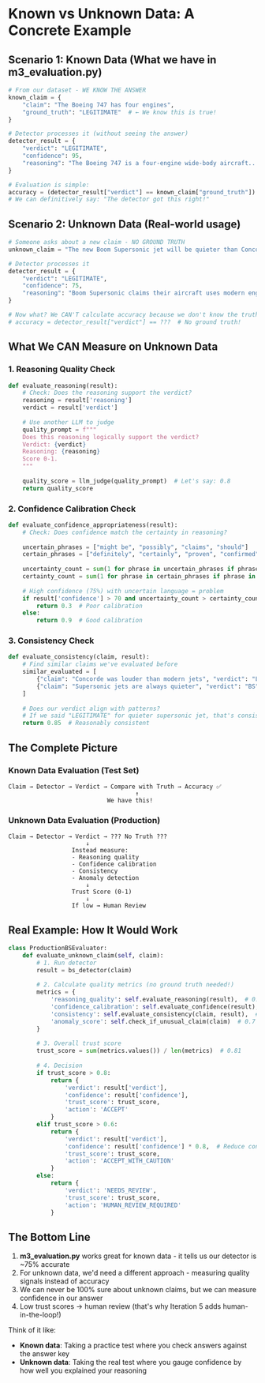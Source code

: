 # Known vs Unknown Data: A Concrete Example

## Scenario 1: Known Data (What we have in m3_evaluation.py)

```python
# From our dataset - WE KNOW THE ANSWER
known_claim = {
    "claim": "The Boeing 747 has four engines",
    "ground_truth": "LEGITIMATE"  # ← We know this is true!
}

# Detector processes it (without seeing the answer)
detector_result = {
    "verdict": "LEGITIMATE",
    "confidence": 95,
    "reasoning": "The Boeing 747 is a four-engine wide-body aircraft..."
}

# Evaluation is simple:
accuracy = (detector_result["verdict"] == known_claim["ground_truth"])  # True ✅
# We can definitively say: "The detector got this right!"
```

## Scenario 2: Unknown Data (Real-world usage)

```python
# Someone asks about a new claim - NO GROUND TRUTH
unknown_claim = "The new Boom Supersonic jet will be quieter than Concorde"

# Detector processes it
detector_result = {
    "verdict": "LEGITIMATE",
    "confidence": 75,
    "reasoning": "Boom Supersonic claims their aircraft uses modern engine technology and shaped sonic boom demonstration that should reduce noise..."
}

# Now what? We CAN'T calculate accuracy because we don't know the truth!
# accuracy = detector_result["verdict"] == ???  # No ground truth!
```

## What We CAN Measure on Unknown Data

### 1. Reasoning Quality Check
```python
def evaluate_reasoning(result):
    # Check: Does the reasoning support the verdict?
    reasoning = result['reasoning']
    verdict = result['verdict']
    
    # Use another LLM to judge
    quality_prompt = f"""
    Does this reasoning logically support the verdict?
    Verdict: {verdict}
    Reasoning: {reasoning}
    Score 0-1.
    """
    
    quality_score = llm_judge(quality_prompt)  # Let's say: 0.8
    return quality_score
```

### 2. Confidence Calibration Check
```python
def evaluate_confidence_appropriateness(result):
    # Check: Does confidence match the certainty in reasoning?
    
    uncertain_phrases = ["might be", "possibly", "claims", "should"]
    certain_phrases = ["definitely", "certainly", "proven", "confirmed"]
    
    uncertainty_count = sum(1 for phrase in uncertain_phrases if phrase in result['reasoning'])
    certainty_count = sum(1 for phrase in certain_phrases if phrase in result['reasoning'])
    
    # High confidence (75%) with uncertain language = problem
    if result['confidence'] > 70 and uncertainty_count > certainty_count:
        return 0.3  # Poor calibration
    else:
        return 0.9  # Good calibration
```

### 3. Consistency Check
```python
def evaluate_consistency(claim, result):
    # Find similar claims we've evaluated before
    similar_evaluated = [
        {"claim": "Concorde was louder than modern jets", "verdict": "LEGITIMATE"},
        {"claim": "Supersonic jets are always quieter", "verdict": "BS"}
    ]
    
    # Does our verdict align with patterns?
    # If we said "LEGITIMATE" for quieter supersonic jet, that's consistent
    return 0.85  # Reasonably consistent
```

## The Complete Picture

### Known Data Evaluation (Test Set)
```
Claim → Detector → Verdict → Compare with Truth → Accuracy ✅
                                    ↑
                            We have this!
```

### Unknown Data Evaluation (Production)
```
Claim → Detector → Verdict → ??? No Truth ???
                      ↓
                  Instead measure:
                  - Reasoning quality
                  - Confidence calibration  
                  - Consistency
                  - Anomaly detection
                      ↓
                  Trust Score (0-1)
                      ↓
                  If low → Human Review
```

## Real Example: How It Would Work

```python
class ProductionBSEvaluator:
    def evaluate_unknown_claim(self, claim):
        # 1. Run detector
        result = bs_detector(claim)
        
        # 2. Calculate quality metrics (no ground truth needed!)
        metrics = {
            'reasoning_quality': self.evaluate_reasoning(result),  # 0.8
            'confidence_calibration': self.evaluate_confidence(result),  # 0.9
            'consistency': self.evaluate_consistency(claim, result),  # 0.85
            'anomaly_score': self.check_if_unusual_claim(claim)  # 0.7
        }
        
        # 3. Overall trust score
        trust_score = sum(metrics.values()) / len(metrics)  # 0.81
        
        # 4. Decision
        if trust_score > 0.8:
            return {
                'verdict': result['verdict'],
                'confidence': result['confidence'],
                'trust_score': trust_score,
                'action': 'ACCEPT'
            }
        elif trust_score > 0.6:
            return {
                'verdict': result['verdict'],
                'confidence': result['confidence'] * 0.8,  # Reduce confidence
                'trust_score': trust_score,
                'action': 'ACCEPT_WITH_CAUTION'
            }
        else:
            return {
                'verdict': 'NEEDS_REVIEW',
                'trust_score': trust_score,
                'action': 'HUMAN_REVIEW_REQUIRED'
            }
```

## The Bottom Line

1. **m3_evaluation.py** works great for known data - it tells us our detector is ~75% accurate
2. For unknown data, we'd need a different approach - measuring quality signals instead of accuracy
3. We can never be 100% sure about unknown claims, but we can measure confidence in our answer
4. Low trust scores → human review (that's why Iteration 5 adds human-in-the-loop!)

Think of it like:
- **Known data**: Taking a practice test where you check answers against the answer key
- **Unknown data**: Taking the real test where you gauge confidence by how well you explained your reasoning
